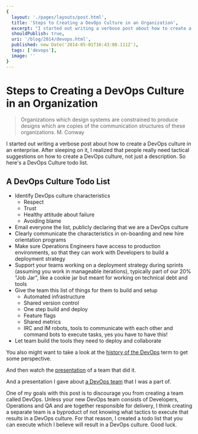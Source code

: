 ```yaml
---
{
  layout: './pages/layouts/post.html',
  title: 'Steps to Creating a DevOps Culture in an Organization',
  excerpt: "I started out writing a verbose post about how to create a DevOps culture in an enterprise. After sleeping on it, I realized that people really need tactical suggestions on how to create a DevOps culture, not just a description. So here's a DevOps Culture todo list.",
  shouldPublish: true,
  uri: '/blog/2014/devops.html',
  published: new Date('2014-05-01T16:43:08.111Z'),
  tags: ['devops'],
  image: ''
}
---
```

# Steps to Creating a DevOps Culture in an Organization

> Organizations which design systems are constrained to produce designs which are copies of the communication structures of these organizations.
> M. Conway

I started out writing a verbose post about how to create a DevOps culture in an enterprise. After sleeping on it, I realized that people really need tactical suggestions on how to create a DevOps culture, not just a description. So here's a DevOps Culture todo list.

## A DevOps Culture Todo List

- Identify DevOps culture characteristics
  - Respect
  - Trust
  - Healthy attitude about failure
  - Avoiding blame
- Email everyone the list, publicly declaring that we are a DevOps culture
- Clearly communicate the characteristics in on-boarding and new hire orientation programs
- Make sure Operations Engineers have access to production environments, so that they can work with Developers to build a deployment strategy
- Support your teams working on a deployment strategy during sprints (assuming you work in manageable iterations), typically part of our 20% "Job Jar", like a cookie jar but meant for working on technical debt and tools
- Give the team this list of things for them to build and setup
  - Automated infrastructure
  - Shared version control
  - One step build and deploy
  - Feature flags
  - Shared metrics
  - IRC and IM robots, tools to communicate with each other and command bots to execute tasks, yes you have to have this!
- Let team build the tools they need to deploy and collaborate

You also might want to take a look at the [history of the DevOps](http://itrevolution.com/the-history-of-devops/) term to get some perspective.

And then watch the [presentation](https://www.youtube.com/watch?v=LdOe18KhtT4) of a team that did it.

And a presentation I gave about [a DevOps team](http://www.devopslive.org/devops-at-gamestop/) that I was a part of.

One of my goals with this post is to discourage you from creating a team called DevOps. Unless your new DevOps team consists of Developers, Operations and QA and are together responsible for delivery, I think creating a separate team is a byproduct of not knowing what tactics to execute that results in a DevOps culture. For that reason, I created a todo list that you can execute which I believe will result in a DevOps culture. Good luck.